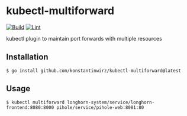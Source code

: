 # kubectl-multiforward
[![Build](https://github.com/konstantinwirz/kubectl-multiforward/actions/workflows/build.yaml/badge.svg)](https://github.com/konstantinwirz/kubectl-multiforward/actions/workflows/build.yaml) [![Lint](https://github.com/konstantinwirz/kubectl-multiforward/actions/workflows/lint.yaml/badge.svg)](https://github.com/konstantinwirz/kubectl-multiforward/actions/workflows/lint.yaml)
 
kubectl plugin to maintain port forwards with multiple resources

## Installation

```shell
$ go install github.com/konstantinwirz/kubectl-multiforward@latest
```

## Usage

```shell
$ kubectl multiforward longhorn-system/service/longhorn-frontend:8080:8000 pihole/service/pihole-web:8081:80
```